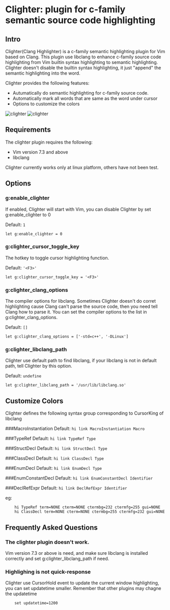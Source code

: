 # Clighter: plugin for c-family semantic source code highlighting

## Intro
Clighter(Clang Highlighter) is a c-family semantic highlighting plugin for
Vim based on Clang. This plugin use libclang to enhance c-family source code
highlighting from Vim builtin syntax highlighting to semantic highlighting.
Clighter doesn't disable the builtin syntax highlighting, it just "append"
the semantic highlighting into the word.  

Clighter provides the following features:

* Autumatically do semantic highlighting for c-family source code.
* Automatically mark all words that are same as the word under cursor
* Options to customize the colors

![clighter][1]
![clighter][2]

## Requirements

The clighter plugin requires the following:

* Vim version 7.3 and above
* libclang

Clighter currently works only at linux platform, others have not been test.


## Options

### g:enable_clighter
If enabled, Clighter will start with Vim, you can disable Clighter by set
g:enable_clighter to 0

Default: `1`

	let g:enable_clighter = 0


### g:clighter_cursor_toggle_key
The hotkey to toggle cursor highlighting function.

Default: `'<F3>'`


	let g:clighter_cursor_toggle_key = '<F3>'


### g:clighter_clang_options
The compiler options for libclang. Sometimes Clighter doesn't do corret
highlighting cause Clang can't parse the source code, then you need tell Clang
how to parse it. You can set the compiler options to the list in
g:clighter_clang_options.

Default: `[]`

	let g:clighter_clang_options = ['-std=c++', '-DLinux']


### g:clighter_libclang_path
Clighter use default path to find libclang, if your libclang is not in
default path, tell Clighter by this option.

Default: `undefine`


	let g:clighter_libclang_path = '/usr/lib/libclang.so'


## Customize Colors

Clighter defines the following syntax group corresponding to CursorKing of libclang

###MacroInstantiation
Default: `hi link MacroInstantiation Macro`

###TypeRef
Default: `hi link TypeRef Type`

###StructDecl
Default: `hi link StructDecl Type`

###ClassDecl
Default: `hi link ClassDecl Type`

###EnumDecl
Default: `hi link EnumDecl Type`

###EnumConstantDecl
Default: `hi link EnumConstantDecl Identifier`

###DeclRefExpr
Default: `hi link DeclRefExpr Identifier`

eg:
```vim
	hi TypeRef term=NONE cterm=NONE ctermbg=232 ctermfg=255 gui=NONE
	hi ClassDecl term=NONE cterm=NONE ctermbg=255 ctermfg=232 gui=NONE
```


## Frequently Asked Questions

### The clighter plugin doesn't work.
Vim version 7.3 or above is need, and make sure libclang is installed
correctly and set g:clighter_libclang_path if need.

### Highlighing is not quick-response
Clighter use CursorHold event to update the current window highlighting,
you can set updatetime smaller. Remember that other plugins may chagne the
updatetime
```vim
	set updatetime=1200
```
[1]: http://goo.gl/ncGLYC
[2]: http://goo.gl/4QCv6O
